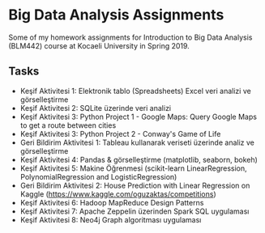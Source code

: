 # Big Data Analysis Assignments
Some of my homework assignments for Introduction to Big Data Analysis (BLM442) course at Kocaeli University in Spring 2019.

## Tasks
* Keşif Aktivitesi 1: Elektronik tablo (Spreadsheets) Excel veri analizi ve görselleştirme
* Keşif Aktivitesi 2: SQLite üzerinde veri analizi
* Keşif Aktivitesi 3: Python Project 1 - Google Maps: Query Google Maps to get a route between cities
* Keşif Aktivitesi 3: Python Project 2 - Conway's Game of Life
* Geri Bildirim Aktivitesi 1: Tableau kullanarak veriseti üzerinde analiz ve görselleştirme
* Keşif Aktivitesi 4: Pandas & görselleştirme (matplotlib, seaborn, bokeh)
* Keşif Aktivitesi 5: Makine Öğrenmesi (scikit-learn LinearRegression, PolynomialRegression and LogisticRegression)
* Geri Bildirim Aktivitesi 2: House Prediction with Linear Regression on Kaggle (https://www.kaggle.com/oguzaktas/competitions)
* Keşif Aktivitesi 6: Hadoop MapReduce Design Patterns
* Keşif Aktivitesi 7: Apache Zeppelin üzerinden Spark SQL uygulaması
* Keşif Aktivitesi 8: Neo4j Graph algoritması uygulaması
